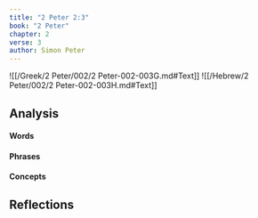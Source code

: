 ```yaml
---
title: "2 Peter 2:3"
book: "2 Peter"
chapter: 2
verse: 3
author: Simon Peter
---
```

![[/Greek/2 Peter/002/2 Peter-002-003G.md#Text]]
![[/Hebrew/2 Peter/002/2 Peter-002-003H.md#Text]]

## Analysis

#### Words

#### Phrases

#### Concepts

## Reflections
